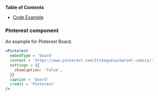 <!-- START doctoc generated TOC please keep comment here to allow auto update -->
<!-- DON'T EDIT THIS SECTION, INSTEAD RE-RUN doctoc TO UPDATE -->
**Table of Contents**

- [Code Example](#Pinterest-component)

<!-- END doctoc generated TOC please keep comment here to allow auto update -->

### Pinterest component

An example for Pinterest Board.

```jsx static
<Pinterest
  embedType = 'board'
  content = 'https://www.pinterest.com/ItsSequoia/marvel-comics/'
  settings = {{
    showCaption: 'false',
  }}
  caption = 'board'
  credit = 'Pinterest'
/>
```
